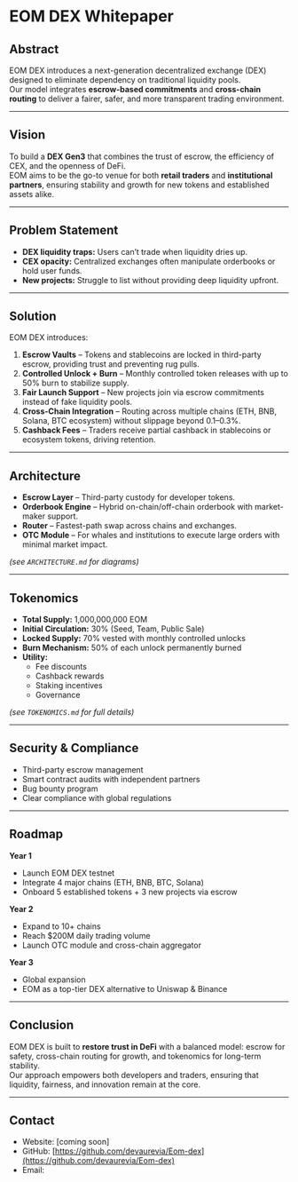 # EOM DEX Whitepaper

## Abstract
EOM DEX introduces a next-generation decentralized exchange (DEX) designed to eliminate dependency on traditional liquidity pools.  
Our model integrates **escrow-based commitments** and **cross-chain routing** to deliver a fairer, safer, and more transparent trading environment.

---

## Vision
To build a **DEX Gen3** that combines the trust of escrow, the efficiency of CEX, and the openness of DeFi.  
EOM aims to be the go-to venue for both **retail traders** and **institutional partners**, ensuring stability and growth for new tokens and established assets alike.

---

## Problem Statement
- **DEX liquidity traps:** Users can’t trade when liquidity dries up.  
- **CEX opacity:** Centralized exchanges often manipulate orderbooks or hold user funds.  
- **New projects:** Struggle to list without providing deep liquidity upfront.  

---

## Solution
EOM DEX introduces:
1. **Escrow Vaults** – Tokens and stablecoins are locked in third-party escrow, providing trust and preventing rug pulls.  
2. **Controlled Unlock + Burn** – Monthly controlled token releases with up to 50% burn to stabilize supply.  
3. **Fair Launch Support** – New projects join via escrow commitments instead of fake liquidity pools.  
4. **Cross-Chain Integration** – Routing across multiple chains (ETH, BNB, Solana, BTC ecosystem) without slippage beyond 0.1–0.3%.  
5. **Cashback Fees** – Traders receive partial cashback in stablecoins or ecosystem tokens, driving retention.  

---

## Architecture
- **Escrow Layer** – Third-party custody for developer tokens.  
- **Orderbook Engine** – Hybrid on-chain/off-chain orderbook with market-maker support.  
- **Router** – Fastest-path swap across chains and exchanges.  
- **OTC Module** – For whales and institutions to execute large orders with minimal market impact.  

*(see `ARCHITECTURE.md` for diagrams)*

---

## Tokenomics
- **Total Supply:** 1,000,000,000 EOM  
- **Initial Circulation:** 30% (Seed, Team, Public Sale)  
- **Locked Supply:** 70% vested with monthly controlled unlocks  
- **Burn Mechanism:** 50% of each unlock permanently burned  
- **Utility:**  
  - Fee discounts  
  - Cashback rewards  
  - Staking incentives  
  - Governance  

*(see `TOKENOMICS.md` for full details)*

---

## Security & Compliance
- Third-party escrow management  
- Smart contract audits with independent partners  
- Bug bounty program  
- Clear compliance with global regulations  

---

## Roadmap
**Year 1**  
- Launch EOM DEX testnet  
- Integrate 4 major chains (ETH, BNB, BTC, Solana)  
- Onboard 5 established tokens + 3 new projects via escrow  

**Year 2**  
- Expand to 10+ chains  
- Reach $200M daily trading volume  
- Launch OTC module and cross-chain aggregator  

**Year 3**  
- Global expansion  
- EOM as a top-tier DEX alternative to Uniswap & Binance  

---

## Conclusion
EOM DEX is built to **restore trust in DeFi** with a balanced model: escrow for safety, cross-chain routing for growth, and tokenomics for long-term stability.  
Our approach empowers both developers and traders, ensuring that liquidity, fairness, and innovation remain at the core.

---

## Contact
- Website: [coming soon]  
- GitHub: [https://github.com/devaurevia/Eom-dex](https://github.com/devaurevia/Eom-dex)  
- Email:

